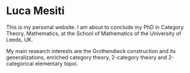 # Luca Mesiti

This is my personal website. I am about to conclude my PhD in Category Theory, Mathematics, at the School of Mathematics of the University of Leeds, UK.

My main research interests are the Grothendieck construction and its generalizations, enriched category theory, 2-category theory and 2-categorical elementary topoi.
